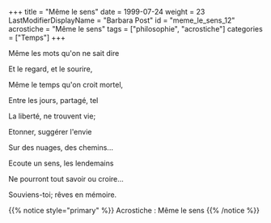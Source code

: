 +++
title = "Même le sens"
date = 1999-07-24
weight = 23
LastModifierDisplayName = "Barbara Post"
id = "meme_le_sens_12"
acrostiche = "Même le sens"
tags = ["philosophie", "acrostiche"]
categories = ["Temps"]
+++

Même les mots qu'on ne sait dire

Et le regard, et le sourire,

Même le temps qu'on croit mortel,

Entre les jours, partagé, tel

La liberté, ne trouvent vie;

Etonner, suggérer l'envie

Sur des nuages, des chemins...

Ecoute un sens, les lendemains

Ne pourront tout savoir ou croire...

Souviens-toi; rêves en mémoire.

{{% notice style="primary" %}}
Acrostiche : Même le sens
{{% /notice %}}

